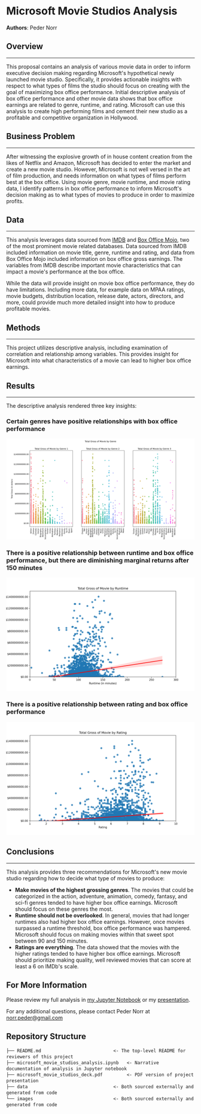 
# Microsoft Movie Studios Analysis

**Authors**: Peder Norr

## Overview

***
This proposal contains an analysis of various movie data in order to inform executive decision making regarding Microsoft's hypothetical newly launched movie studio. Specifically, it provides actionable insights with respect to what types of films the studio should focus on creating with the goal of maximizing box office performance. Initial descriptive analysis of box office performance and other movie data shows that box office earnings are related to genre, runtime, and rating. Microsoft can use this analysis to create high performing films and cement their new studio as a profitable and competitive organization in Hollywood.



## Business Problem

***
After witnessing the explosive growth of in house content creation from the likes of Netflix and Amazon, Microsoft has decided to enter the market and create a new movie studio. However, Microsoft is not well versed in the art of film production, and needs information on what types of films perform best at the box office. Using movie genre, movie runtime, and movie rating data, I identify patterns in box office performance to inform Microsoft's decision making as to what types of movies to produce in order to maximize profits.


## Data

***
This analysis leverages data sourced from [IMDB](https://developer.imdb.com/?ref_=helpms_ih_gi_developer) and [Box Office Mojo](https://www.boxofficemojo.com/), two of the most prominent movie related databases. Data sourced from IMDB included information on movie title, genre, runtime and rating, and data from Box Office Mojo included information on box office gross earnings. The variables from IMDB describe important movie characteristics that can impact a movie's performance at the box office.

While the data will provide insight on movie box office performance, they do have limitations. Including more data, for example data on MPAA ratings, movie budgets, distribution location, release date, actors, directors, and more, could provide much more detailed insight into how to produce profitable movies.


## Methods

***
This project utilizes descriptive analysis, including examination of correlation and relationship among variables. This provides insight for Microsoft into what characteristics of a movie can lead to higher box office earnings.


## Results

***
The descriptive analysis rendered three key insights:

### Certain genres have positive relationships with box office performance

![graph1](./images/gross_by_genre.png)

### There is a positive relationship between runtime and box office performance, but there are diminishing marginal returns after 150 minutes

![graph2](./images/gross_by_runtime.png)

### There is a positive relationship between rating and box office performance

![graph3](./images/gross_by_rating.png)


## Conclusions

***
This analysis provides three recommendations for Microsoft's new movie studio regarding how to decide what type of movies to produce:
* __Make movies of the highest grossing genres__. The movies that could be categorized in the action, adventure, animation, comedy, fantasy, and sci-fi genres tended to have higher box office earnings. Microsoft should focus on these genres the most.
* __Runtime should not be overlooked__. In general, movies that had longer runtimes also had higher box office earnings. However, once movies surpassed a runtime threshold, box office performance was hampered. Microsoft should focus on making movies within that sweet spot between 90 and 150 minutes.
* __Ratings are everything__. The data showed that the movies with the higher ratings tended to have higher box office earnings. Microsoft should prioritize making quality, well reviewed movies that can score at least a 6 on IMDb's scale.


## For More Information

Please review my full analysis in [my Jupyter Notebook](./microsoft_movie_studios_analysis.ipynb) or my [presentation](./microsoft_movie_studios_deck.pdf).

For any additional questions, please contact Peder Norr at <norr.peder@gmail.com>

## Repository Structure

```
├── README.md                           <- The top-level README for reviewers of this project
├── microsoft_movie_studios_analysis.ipynb   <- Narrative documentation of analysis in Jupyter notebook
├── microsoft_movie_studios_deck.pdf         <- PDF version of project presentation
├── data                                <- Both sourced externally and generated from code
└── images                              <- Both sourced externally and generated from code
```